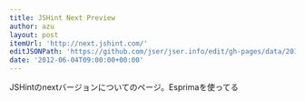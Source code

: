 ```yaml
---
title: JSHint Next Preview
author: azu
layout: post
itemUrl: 'http://next.jshint.com/'
editJSONPath: 'https://github.com/jser/jser.info/edit/gh-pages/data/2012/06/index.json'
date: '2012-06-04T09:00:00+00:00'
---
```

JSHintのnextバージョンについてのページ。Esprimaを使ってる
